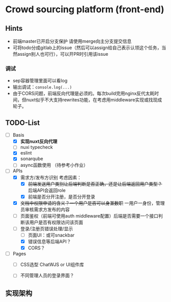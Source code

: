 # Crowd sourcing platform (front-end)

## Hints

- 前端master已开启分支保护 请使用merge向主分支提交信息
- 可将todo分成gitlab上的issue（然后可以assign给自己表示认领这个任务，当然assign别人也可行），可以开PR时引用该issue

### 调试

- sep容器管理里面可以看log
- 输出调试：`console.log(...)`
- 由于CORS问题，前端反向代理是必须的。每次build完用nginx反代太耗时间，但nuxt似乎不大支持rewrites功能，在考虑用middleware实现或找现成轮子。

## TODO-List


- [ ] Basis
    - [x] **实现nuxt反向代理**
    - [ ] nuxi typecheck
    - [x] eslint
    - [x] sonarqube
    - [ ] async函数使用 （待参考小作业）
- [ ] APIs
    - [x] 需求方/发布方识别 考虑因素：
        - [x] ~~前端发送用户类别让后端判断是否正确，还是让后端返回用户类型？~~ 后端API会返回role
        - [x] 前端是否分开注册，是否分开登录
    - [x] ~~文档中权限申请的含义？一个用户是否可以身兼数职~~ 一用户一身份，管理员审核需求方发布的内容
    - [ ] 页面鉴权（前端可使用auth middleware配置）后端是否需要一个接口判断该用户是否有权限访问该页面
    - [ ] 登录/注册页错误处理/显示
        - [ ] 页面UI：或可snackbar
        - [x] 错误信息等后端API？
        - [x] CORS？
- [ ] Pages
    - [ ] CSS选型 ChatWJS or UI组件库
    - [ ] 不同管理人员的登录界面？


## 实现架构

